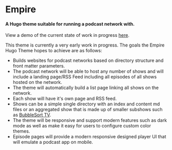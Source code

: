 # Empire
#### A Hugo theme suitable for running a podcast network with.

View a demo of the current state of work in progress [here](https://empireforhugothe.me).

This theme is currently a very early work in progress. The goals the Empire Hugo Theme hopes to achieve are as follows:

* Builds websites for podcast networks based on directory structure and front matter parameters.
* The podcast network will be able to host any number of shows and will include a landing page/RSS Feed including all episodes of all shows hosted on the network.
* The theme will automatically build a list page linking all shows on the network.
* Each show will have it's own page and RSS feed.
* Shows can be a simple single directory with an index and content md files or an aggregated show that is made up of smaller subshows such as [BubbleSort TV](https://tv.bubblesort.show).
* The theme will be responsive and support modern features such as dark mode as well as make it easy for users to configure custom color themes.
* Episode pages will provide a modern responsive designed player UI that will emulate a podcast app on mobile.

